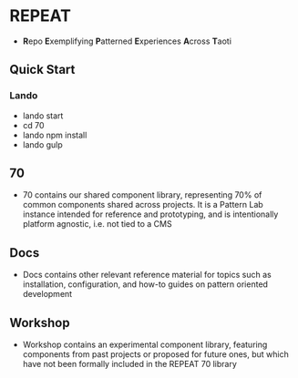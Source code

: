 # REPEAT
- **R**epo **E**xemplifying **P**atterned **E**xperiences **A**cross **T**aoti

## Quick Start
### Lando
- lando start
- cd 70
- lando npm install
- lando gulp

## 70
- 70 contains our shared component library, representing 70% of common components shared across projects. It is a Pattern Lab instance intended for reference and prototyping, and is intentionally platform agnostic, i.e. not tied to a CMS

## Docs
- Docs contains other relevant reference material for topics such as installation, configuration, and how-to guides on pattern oriented development

## Workshop
- Workshop contains an experimental component library, featuring components from past projects or proposed for future ones, but which have not been formally included in the REPEAT 70 library
